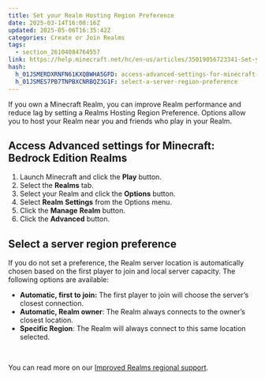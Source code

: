 ```yaml
---
title: Set your Realm Hosting Region Preference
date: 2025-03-14T16:08:16Z
updated: 2025-05-06T16:35:42Z
categories: Create or Join Realms
tags:
  - section_26104084764557
link: https://help.minecraft.net/hc/en-us/articles/35019056723341-Set-your-Realm-Hosting-Region-Preference
hash:
  h_01JSMERDXRNFN61KXQBWHA5GFD: access-advanced-settings-for-minecraft-bedrock-edition-realms
  h_01JSMES7PB7TNPBXCNRBQZ3G1F: select-a-server-region-preference
---
```


If you own a Minecraft Realm, you can improve Realm performance and reduce lag by setting a Realms Hosting Region Preference. Options allow you to host your Realm near you and friends who play in your Realm.

## Access Advanced settings for Minecraft: Bedrock Edition Realms

1.  Launch Minecraft and click the **Play** button.
2.  Select the **Realms** tab.
3.  Select your Realm and click the **Options** button.
4.  Select **Realm** **Settings** from the Options menu.
5.  Click the **Manage** **Realm** button.
6.  Click the **Advanced** button.

## Select a server region preference

If you do not set a preference, the Realm server location is automatically chosen based on the first player to join and local server capacity. The following options are available:

- **Automatic, first to join:** The first player to join will choose the server’s closest connection.
- **Automatic, Realm owner**: The Realm always connects to the owner’s closest location.
- **Specific Region**: The Realm will always connect to this same location selected.

 

You can read more on our [Improved Realms regional support](https://www.minecraft.net/en-us/article/improved-realms-regional-support).
